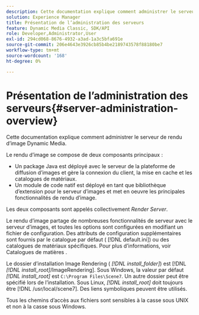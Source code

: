 ```yaml
---
description: Cette documentation explique comment administrer le serveur de rendu d’image Dynamic Media.
solution: Experience Manager
title: Présentation de l’administration des serveurs
feature: Dynamic Media Classic, SDK/API
role: Developer,Administrator,User
exl-id: 294cd068-8676-4932-a3ad-1a3c5bfa691e
source-git-commit: 206e4643e3926cb85b4be2189743578f88180be7
workflow-type: tm+mt
source-wordcount: '168'
ht-degree: 0%

---
```


# Présentation de l’administration des serveurs{#server-administration-overview}

Cette documentation explique comment administrer le serveur de rendu d’image Dynamic Media.

Le rendu d’image se compose de deux composants principaux :

* Un package Java est déployé avec le serveur de la plateforme de diffusion d’images et gère la connexion du client, la mise en cache et les catalogues de matériaux.
* Un module de code natif est déployé en tant que bibliothèque d’extension pour le serveur d’images et met en oeuvre les principales fonctionnalités de rendu d’image.

Les deux composants sont appelés collectivement *Render Server*.

Le rendu d’image partage de nombreuses fonctionnalités de serveur avec le serveur d’images, et toutes les options sont configurées en modifiant un fichier de configuration. Des attributs de configuration supplémentaires sont fournis par le catalogue par défaut ( [!DNL default.ini]) ou des catalogues de matériaux spécifiques. Pour plus d’informations, voir Catalogues de matières .

Le dossier d’installation Image Rendering ( *[!DNL install_folder]*) est [!DNL *[!DNL install_root]*/ImageRendering]. Sous Windows, la valeur par défaut *[!DNL install_root]* est `C:\Program Files\Scene7`. Un autre dossier peut être spécifié lors de l’installation. Sous Linux, *[!DNL install_root]* doit toujours être [!DNL /usr/local/scene7]. Des liens symboliques peuvent être utilisés.

Tous les chemins d’accès aux fichiers sont sensibles à la casse sous UNIX et non à la casse sous Windows.
